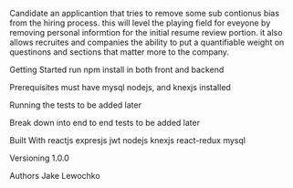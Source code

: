 Candidate
an applicantion that tries to remove some sub contionus bias from the hiring process. this will level the playing field for eveyone by removing personal informtion for the initial resume review portion. it also allows recruites and companies the ability to put a quantifiable weight on questinons and sections that matter more to the company.

Getting Started
run npm install in both front and backend


Prerequisites
must have mysql nodejs, and knexjs installed

Running the tests
to be added later

Break down into end to end tests
to be added later



Built With
reactjs
expresjs
jwt
nodejs
knexjs
react-redux
mysql

Versioning
1.0.0

Authors
Jake Lewochko
